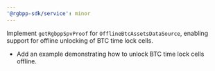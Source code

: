 ```yaml
---
'@rgbpp-sdk/service': minor
---
```


Implement `getRgbppSpvProof` for `OfflineBtcAssetsDataSource`, enabling support for offline unlocking of BTC time lock cells.

  - Add an example demonstrating how to unlock BTC time lock cells offline.